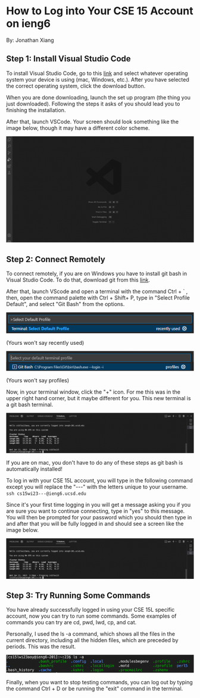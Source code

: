 # How to Log into Your CSE 15 Account on ieng6
By: Jonathan Xiang


## Step 1: Install Visual Studio Code

To install Visual Studio Code, go to this [link](https://code.visualstudio.com/) and select
whatever operating system your device is using (mac, Windows, etc.). After you have selected
the correct operating system, click the download button.

When you are done downloading, launch the set up program (the thing you just downloaded).
Following the steps it asks of you should lead you to finishing the installation.

After that, launch VSCode. Your screen should look something like the image below, though
it may have a different color scheme.

![Image](VScodeStartScreen.png)


## Step 2: Connect Remotely

To connect remotely, if you are on Windows you have to install git bash
in Visual Studio Code. To do that, download git from this [link](https://gitforwindows.org/).

After that, launch VScode and open a terminal with the command Ctrl + \` ,
then, open the command palette with Ctrl + Shift+ P, type in "Select Profile Default",
and select "Git Bash" from the options.

![Image](CommandPalette.png)

(Yours won't say recently used)



![Image](GitBashOption.png)

(Yours won't say profiles)



Now, in your terminal window, click the "+" icon. For me this was in the upper
right hand corner, but it maybe different for you. This new terminal is a git
bash terminal.

![Image](image.png)

If you are on mac, you don't have to do any of these steps as git bash is
automatically installed!

To log in with your CSE 15L account, you will type in the following command
except you will replace the "---" with the letters unique to your username.
`ssh cs15wi23---@ieng6.ucsd.edu`

Since it's your first time logging in you will get a message asking
you if you are sure you want to continue connecting, type in "yes" to
this message. You will then be prompted for your password which you
should then type in and after that you will be fully logged in and
should see a screen like the image below.

![Image](LoggedIn.png)

## Step 3: Try Running Some Commands

You have already successfully logged in using your CSE 15L specific
account, now you can try to run some commands. Some examples of commands
you can try are cd, pwd, lwd, cp, and cat.

Personally, I used the ls -a command, which shows all the files in the
current directory, including all the hidden files, which are preceded
by periods. This was the result.

![Image](ls-aCommand.png)

Finally, when you want to stop testing commands, you can log out by
typing the command Ctrl + D or be running the "exit" command in the
terminal.
